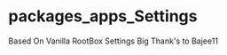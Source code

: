 packages_apps_Settings
======================

Based On Vanilla RootBox Settings Big Thank's to Bajee11